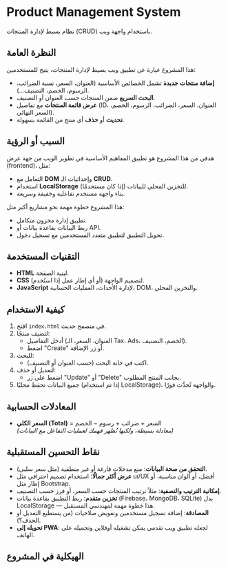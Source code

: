 # Product Management System

نظام بسيط لإدارة المنتجات (CRUD) باستخدام واجهة ويب.

## النظرة العامة
هذا المشروع عبارة عن تطبيق ويب بسيط لإدارة المنتجات، يتيح للمستخدمين:
- **إضافة منتجات جديدة** تشمل الخصائص الأساسية (العنوان، السعر، نسبة الضرائب، الرسوم، الخصم، التصنيف…).
- **البحث السريع** ضمن المنتجات حسب العنوان أو التصنيف.
- **عرض قائمة المنتجات** مع تفاصيل (ID، العنوان، السعر، الضرائب، الرسوم، الخصم، السعر النهائي).
- **تحديث** أو **حذف** أي منتج من القائمة بسهولة.

## السبب أو الرؤية
هدفي من هذا المشروع هو تطبيق المفاهيم الأساسية في تطوير الويب من جهة عرض (frontend)، مثل:
- التعامل مع **DOM** وإحداثيات الـ **CRUD**.
- استخدام **LocalStorage** (إذا كان مستخدمًا) للتخزين المحلي للبيانات.
- بناء واجهة مستخدم تفاعلية وخفيفة وسريعة.

هذا المشروع خطوة مهمة نحو مشاريع أكبر مثل:
- تطبيق إدارة مخزون متكامل.
- ربط البيانات بقاعدة بيانات أو API.
- تحويل التطبيق لتطبيق متعدد المستخدمين مع تسجيل دخول.

## التقنيات المستخدمة
- **HTML** لبنية الصفحة.
- **CSS** (أو أي إطار عمل إذا استُخدم) لتصميم الواجهة.
- **JavaScript** لإدارة الأحداث، العمليات الحسابية، DOM، والتخزين المحلي.


## كيفية الاستخدام
1. افتح `index.html` في متصفح حديث.
2. لتضيف منتجًا:
   - أدخل التفاصيل (العنوان، السعر، الـ Tax، Ads، الخصم، التصنيف).
   - اضغط "Create" أو زر الإضافة.
3. للبحث:
   - اكتب في خانة البحث (حسب العنوان أو التصنيف).
4. لتعديل أو حذف:
   - اضغط على زر "Update" أو "Delete" بجانب المنتج المطلوب.
5. جميع البيانات تحفظ محليًا (إذا تم استخدام LocalStorage)، والواجهة تُحدَّث فورًا.

## المعادلات الحسابية
- **السعر الكلي (Total)** = السعر + ضرائب + رسوم − الخصم  
*(معادلة بسيطة، ولكنها تُظهر فهمك لعمليات التفاعل مع البيانات)*

## نقاط التحسين المستقبلية
- **التحقق من صحة البيانات**: منع مدخلات فارغة أو غير منطقية (مثل سعر سلبي).
- **عرض أكثر جمالًا**: استخدام تصميم احترافي مثل uı/UX أفضل، أو ألوان مناسبة، أو إطار مثل Bootstrap.
- **إمكانية الترتيب والتصفية**: مثلاً ترتيب المنتجات حسب السعر، أو فرز حسب التصنيف.
- **تخزين متقدم**: ربط التطبيق بقاعدة بيانات (Firebase، MongoDB، SQLite) بدل LocalStorage — هذا خطوة مهمة لمهندسي المستقبل.
- **المصادقة**: إضافة تسجيل مستخدمين وتفويض صلاحيات (من يستطيع التعديل أو الحذف؟).
- **تحويله إلى PWA**: لجعله تطبيق ويب تقدمي يمكن تشغيله أوفلاين وتحميله على الهاتف.

## الهيكلية في المشروع
